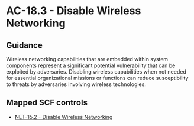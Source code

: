 # AC-18.3 - Disable Wireless Networking
## Guidance
Wireless networking capabilities that are embedded within system components represent a significant potential vulnerability that can be exploited by adversaries. Disabling wireless capabilities when not needed for essential organizational missions or functions can reduce susceptibility to threats by adversaries involving wireless technologies.
## Mapped SCF controls
- [NET-15.2 - Disable Wireless Networking](../scf/net-152-disablewirelessnetworking.md)